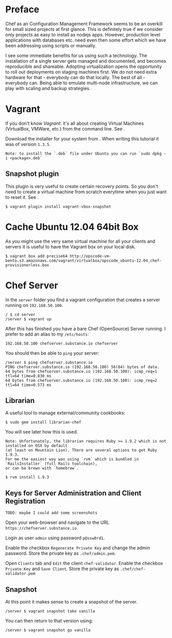 # Preface

Chef as an Configuration Management Framework seems to be an overkill for small sized projects at first glance.
This is definitely true if we consider only projects as easy to install as nodejs apps.
However, production level applications with databases etc. need even then some effort which we have been addressing
using scripts or manually.

I see some immediate benefits for us using such a technology.
The installation of a single server gets managed and documented, and becomes reproducible and shareable.
Adopting virtualization opens the opportunity to roll out deployments on staging machines first. We do not need extra hardware for that - everybody can do that locally. The best of all - everybody can.
Being able to emulate multi-node infrastructure, we can play with scaling and backup strategies.


# Vagrant

If you don't know *Vagrant*: it's all about creating Virtual Machines (VirtualBox, VMWare, etc.) from the command line.
See [](http://www.vagrantup.com/).


Download the installer for your system from [](http://downloads.vagrantup.com).
When writing this tutorial it was of version `1.3.5`.

    Note: to install the `.deb` file under Ubuntu you can run `sudo dpkg -i <package>.deb`

## Snapshot plugin

This plugin is very useful to create certain recovery points. So you don't need to create a virtual machine from scratch
everytime when you just want to reset it. See [](https://github.com/dergachev/vagrant-vbox-snapshot).

```
$ vagrant plugin install vagrant-vbox-snapshot
```

# Cache Ubuntu 12.04 64bit Box

As you might use the very same virtual machine for all your clients and servers
it is useful to have the Vagrant box on your local disk.

```
$ vagrant box add precise64 http://opscode-vm-bento.s3.amazonaws.com/vagrant/virtualbox/opscode_ubuntu-12.04_chef-provisionerless.box
```

# Chef Server

In the `server` folder you find a vagrant configuration that creates a server running on `192.168.50.100`.

```
/ $ cd server
/server $ vagrant up
```

After this has finished you have a bare Chef (OpenSource) Server running.
I prefer to add an alias to my `/etc/hosts`:

```
192.168.50.100 chefserver.substance.io chefserver
```

You should then be able to `ping` your server:

```
/server $ ping chefserver.substance.io
PING chefserver.substance.io (192.168.50.100) 56(84) bytes of data.
64 bytes from chefserver.substance.io (192.168.50.100): icmp_req=1 ttl=64 time=0.830 ms
64 bytes from chefserver.substance.io (192.168.50.100): icmp_req=2 ttl=64 time=0.573 ms
```

## Librarian

A useful tool to manage external/community cookbooks:

```
$ sudo gem install librarian-chef
```

You will see later how this is used.


    Note: Unfortunately, the librarian requires Ruby >= 1.9.2 which is not installed on OSX by default
    (at least on Mountain Lion). There are several options to get Ruby 1.9.3.
    For me the easiest way was usìng `rvm` which is bundled in `RailsInstaller` (full Rails toolchain),
    or can be brewn with `homebrew`.

```
$ rvm install 1.9.3
```

## Keys for Server Administration and Client Registration

    TODO: maybe I could add some screenshots

Open your web-browser and navigate to the URL `https://chefserver.substance.io`.

Login as user `admin` using password `p@ssw0rd1`.

Enable the checkbox `Regenerate Private Key` and change the admin password.
Store the private key as `.chef/admin.pem`.

Open `Clients` tab and `Edit` the client `chef-validator`.
Enable the checkbox `Private Key` and `Save Client`.
Store the private key as `.chef/chef-validator.pem`

## Snapshot

At this point it makes sense to create a snapshot of the server.

```
/server $ vagrant snapshot take vanilla
```

You can then return to that version using:

```
/server $ vagrant snapshot go vanilla
```
